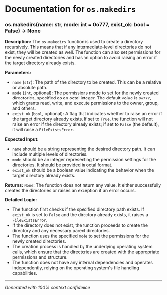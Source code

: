 # Documentation for `os.makedirs`

### os.makedirs(name: str, mode: int = 0o777, exist_ok: bool = False) -> None

**Description:**
The `os.makedirs` function is used to create a directory recursively. This means that if any intermediate-level directories do not exist, they will be created as well. The function can also set permissions for the newly created directories and has an option to avoid raising an error if the target directory already exists.

**Parameters:**
- `name` (`str`): The path of the directory to be created. This can be a relative or absolute path.
- `mode` (`int`, optional): The permissions mode to set for the newly created directories, specified as an octal integer. The default value is `0o777`, which grants read, write, and execute permissions to the owner, group, and others.
- `exist_ok` (`bool`, optional): A flag that indicates whether to raise an error if the target directory already exists. If set to `True`, the function will not raise an error if the directory already exists; if set to `False` (the default), it will raise a `FileExistsError`.

**Expected Input:**
- `name` should be a string representing the desired directory path. It can include multiple levels of directories.
- `mode` should be an integer representing the permission settings for the directories. It should be provided in octal format.
- `exist_ok` should be a boolean value indicating the behavior when the target directory already exists.

**Returns:**
`None`: The function does not return any value. It either successfully creates the directories or raises an exception if an error occurs.

**Detailed Logic:**
- The function first checks if the specified directory path exists. If `exist_ok` is set to `False` and the directory already exists, it raises a `FileExistsError`.
- If the directory does not exist, the function proceeds to create the directory and any necessary parent directories.
- The function uses the specified `mode` to set the permissions for the newly created directories.
- The creation process is handled by the underlying operating system calls, which ensure that the directories are created with the appropriate permissions and structure.
- The function does not have any internal dependencies and operates independently, relying on the operating system's file handling capabilities.

---
*Generated with 100% context confidence*
